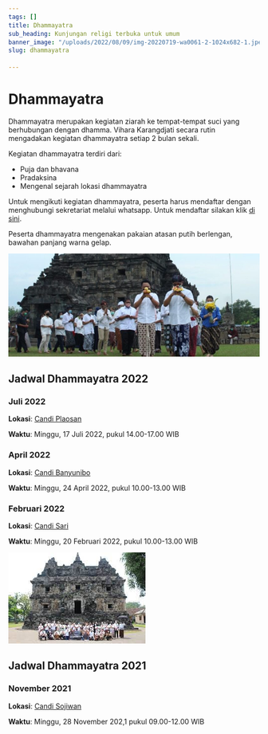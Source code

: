 ```yaml
---
tags: []
title: Dhammayatra
sub_heading: Kunjungan religi terbuka untuk umum
banner_image: "/uploads/2022/08/09/img-20220719-wa0061-2-1024x682-1.jpeg"
slug: dhammayatra

---
```

# **Dhammayatra**

Dhammayatra merupakan kegiatan ziarah ke tempat-tempat suci yang berhubungan dengan dhamma. Vihara Karangdjati secara rutin mengadakan kegiatan dhammayatra setiap 2 bulan sekali.

Kegiatan dhammayatra terdiri dari:

* Puja dan bhavana
* Pradaksina
* Mengenal sejarah lokasi dhammayatra

Untuk mengikuti kegiatan dhammayatra, peserta harus mendaftar dengan menghubungi sekretariat melalui whatsapp. Untuk mendaftar silakan klik [di sini](https://api.whatsapp.com/send?phone=6281930030066&text=hubungi%20kami "di sini").

Peserta dhammayatra mengenakan pakaian atasan putih berlengan, bawahan panjang warna gelap.

![](/uploads/2022/08/09/img-20220719-wa0061-2-1024x682.jpeg)

## **Jadwal Dhammayatra 2022**

### **Juli 2022**

**Lokasi**: [Candi Plaosan](https://www.google.com/maps/place/Plaosan+Temple/@-7.7407807,110.5046772,15z/data=!4m2!3m1!1s0x0:0xf2f393c49bd04045?sa=X&ved=2ahUKEwiqg5jhk7n5AhVFBLcAHfKVCXYQ_BJ6BAh9EAU "Candi Plaosan")

**Waktu**: Minggu, 17 Juli 2022, pukul 14.00-17.00 WIB

### **April 2022**

**Lokasi**: [Candi Banyunibo](https://www.google.com/maps/place/Candi+Banyunibo/@-7.7779014,110.4940734,15z/data=!4m2!3m1!1s0x0:0xb58c9748e70fd9e5?sa=X&ved=2ahUKEwiB3aqElLn5AhWj63MBHSQMAWIQ_BJ6BAh5EAU "Candi Banyunibo")

**Waktu**: Minggu, 24 April 2022, pukul 10.00-13.00 WIB

### **Februari 2022**

**Lokasi**: [Candi Sari](https://www.google.com/maps/place/Candi+Sari/@-7.7615576,110.4720864,17z/data=!3m1!4b1!4m5!3m4!1s0x2e7a5af7df5430e3:0x6c8161c1354f3ac7!8m2!3d-7.7615257!4d110.4743236 "Candi Sari")

**Waktu**: Minggu, 20 Februari 2022, pukul 10.00-13.00 WIB

![](/uploads/2022/08/09/download-3.jpeg)

## **Jadwal Dhammayatra 2021**

### **November 2021**

**Lokasi**: [Candi Sojiwan](https://www.google.com/maps/place/Sojiwan+Temple/@-7.7610569,110.4960268,15z/data=!4m2!3m1!1s0x0:0xbd04cd9b7d06377c?sa=X&ved=2ahUKEwj8rI_5lLn5AhWGRmwGHV3SCioQ_BJ6BAh4EAU "Candi Sojiwan")

**Waktu**: Minggu, 28 November 202,1 pukul 09.00-12.00 WIB